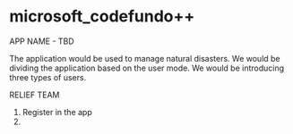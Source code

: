 # microsoft_codefundo++

APP NAME - TBD

The application would be used to manage natural disasters. We would be dividing the application based on the user mode. We would be introducing three types of users. 

RELIEF TEAM 
1. Register in the app
2. 
